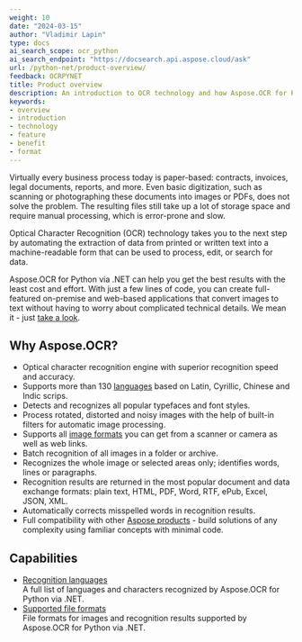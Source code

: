```yaml
---
weight: 10
date: "2024-03-15"
author: "Vladimir Lapin"
type: docs
ai_search_scope: ocr_python
ai_search_endpoint: "https://docsearch.api.aspose.cloud/ask"
url: /python-net/product-overview/
feedback: OCRPYNET
title: Product overview
description: An introduction to OCR technology and how Aspose.OCR for Python via .NET can help you use it for your day-to-day business needs.
keywords:
- overview
- introduction
- technology
- feature
- benefit
- format
---
```


Virtually every business process today is paper-based: contracts, invoices, legal documents, reports, and more. Even basic digitization, such as scanning or photographing these documents into images or PDFs, does not solve the problem. The resulting files still take up a lot of storage space and require manual processing, which is error-prone and slow.

Optical Character Recognition (OCR) technology takes you to the next step by automating the extraction of data from printed or written text into a machine-readable form that can be used to process, edit, or search for data.

Aspose.OCR for Python via .NET can help you get the best results with the least cost and effort. With just a few lines of code, you can create full-featured on-premise and web-based applications that convert images to text without having to worry about complicated technical details. We mean it - just [take a look](/ocr/python-net/hello-world/).

## Why Aspose.OCR?

- Optical character recognition engine with superior recognition speed and accuracy.
- Supports more than 130 [languages](/ocr/python-net/recognition-languages/) based on Latin, Cyrillic, Chinese and Indic scrips.
- Detects and recognizes all popular typefaces and font styles.
- Process rotated, distorted and noisy images with the help of built-in filters for automatic image processing.
- Supports all [image formats](/ocr/python-net/supported-file-formats/) you can get from a scanner or camera as well as web links.
- Batch recognition of all images in a folder or archive.
- Recognizes the whole image or selected areas only; identifies words, lines or paragraphs.
- Recognition results are returned in the most popular document and data exchange formats: plain text, HTML, PDF, Word, RTF, ePub, Excel, JSON, XML.
- Automatically corrects misspelled words in recognition results.
- Full compatibility with other [Aspose products](https://products.aspose.com/) - build solutions of any complexity using familiar concepts with minimal code.

## Capabilities

- [Recognition languages](/ocr/python-net/recognition-languages/)  
  A full list of languages and characters recognized by Aspose.OCR for Python via .NET.
- [Supported file formats](/ocr/python-net/supported-file-formats/)  
  File formats for images and recognition results supported by Aspose.OCR for Python via .NET.
